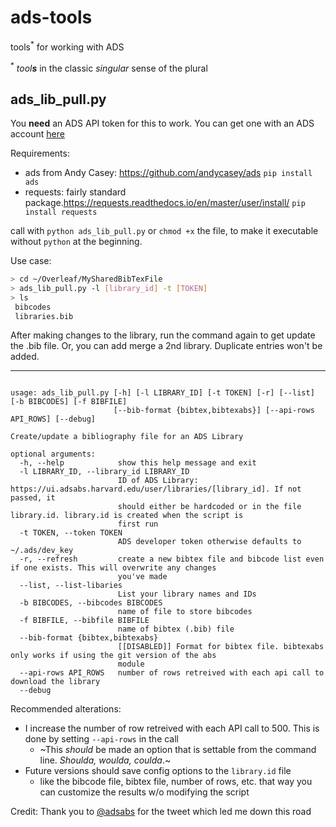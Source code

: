 # ads-tools
tools<sup>*</sup> for working with ADS

<sup>*</sup> _tool**s**_ in the classic _singular_ sense of the plural




## ads_lib_pull.py
You **need** an ADS API token for this to work. You can get one with an ADS account [here](https://ui.adsabs.harvard.edu/user/settings/token)

Requirements:
 - ads from Andy Casey: https://github.com/andycasey/ads `pip install ads`
 - requests: fairly standard package.https://requests.readthedocs.io/en/master/user/install/  `pip install requests`
 
call with `python ads_lib_pull.py`
or `chmod +x` the file, to make it executable without `python` at the beginning. 

Use case:

```bash
> cd ~/Overleaf/MySharedBibTexFile
> ads_lib_pull.py -l [library_id] -t [TOKEN]
> ls
 bibcodes
 libraries.bib
```
After making changes to the library, run the command again to get update the .bib file. Or, you can
add merge a 2nd library. Duplicate entries won't be added.

______________________________
```

usage: ads_lib_pull.py [-h] [-l LIBRARY_ID] [-t TOKEN] [-r] [--list] [-b BIBCODES] [-f BIBFILE]
                       [--bib-format {bibtex,bibtexabs}] [--api-rows API_ROWS] [--debug]

Create/update a bibliography file for an ADS Library

optional arguments:
  -h, --help            show this help message and exit
  -l LIBRARY_ID, --library_id LIBRARY_ID
                        ID of ADS Library: https://ui.adsabs.harvard.edu/user/libraries/[library_id]. If not passed, it
                        should either be hardcoded or in the file library.id. library.id is created when the script is
                        first run
  -t TOKEN, --token TOKEN
                        ADS developer token otherwise defaults to ~/.ads/dev_key
  -r, --refresh         create a new bibtex file and bibcode list even if one exists. This will overwrite any changes
                        you've made
  --list, --list-libaries
                        List your library names and IDs
  -b BIBCODES, --bibcodes BIBCODES
                        name of file to store bibcodes
  -f BIBFILE, --bibfile BIBFILE
                        name of bibtex (.bib) file
  --bib-format {bibtex,bibtexabs}
                        [[DISABLED]] Format for bibtex file. bibtexabs only works if using the git version of the abs
                        module
  --api-rows API_ROWS   number of rows retreived with each api call to download the library
  --debug

```

Recommended alterations:
 - I increase the number of row retreived with each API call to 500. This is done by setting `--api-rows` in the call
   - ~This *should* be made an option that is settable from the command line. *Shoulda, woulda, coulda*.~
 - Future versions should save config options to the `library.id` file
   - like the bibcode file, bibtex file, number of rows, etc. that way you can customize the results w/o modifying the script


Credit: Thank you to [@adsabs](https://twitter.com/adsabs/status/1334569272778035207) for the tweet which led me down this road
 

